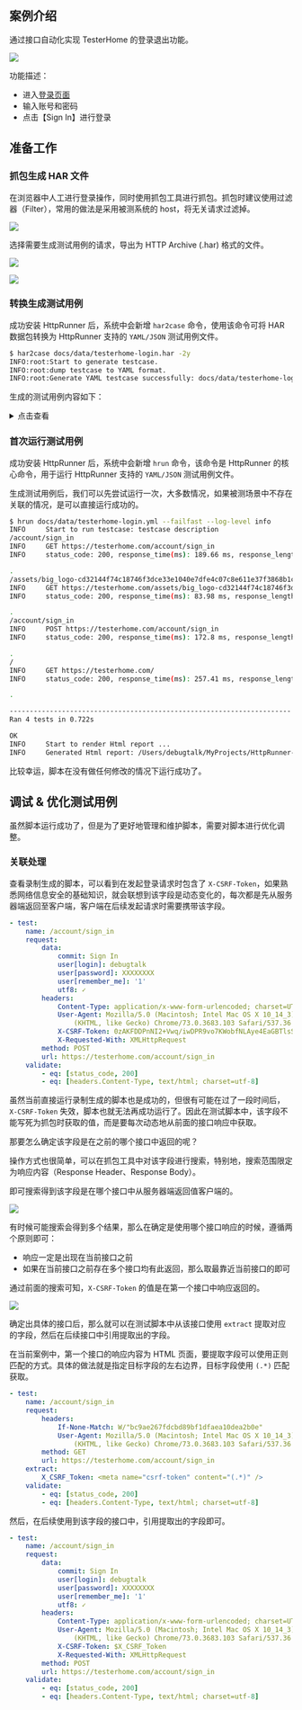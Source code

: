 
## 案例介绍

通过接口自动化实现 TesterHome 的登录退出功能。

![](/images/testerhome-login.png)

功能描述：

- 进入[登录页面](https://testerhome.com/account/sign_in)
- 输入账号和密码
- 点击【Sign In】进行登录

## 准备工作

### 抓包生成 HAR 文件

在浏览器中人工进行登录操作，同时使用抓包工具进行抓包。抓包时建议使用过滤器（Filter），常用的做法是采用被测系统的 host，将无关请求过滤掉。

![](/images/testerhome-login-charles.png)

选择需要生成测试用例的请求，导出为 HTTP Archive (.har) 格式的文件。

![](/images/testerhome-charles-export.png)

![](/images/charles-export-har.png)

### 转换生成测试用例

成功安装 HttpRunner 后，系统中会新增 `har2case` 命令，使用该命令可将 HAR 数据包转换为 HttpRunner 支持的 `YAML/JSON` 测试用例文件。

```bash
$ har2case docs/data/testerhome-login.har -2y
INFO:root:Start to generate testcase.
INFO:root:dump testcase to YAML format.
INFO:root:Generate YAML testcase successfully: docs/data/testerhome-login.yml
```

生成的测试用例内容如下：

<details>
<summary>点击查看</summary>

```yaml
- config:
    name: testcase description
    variables: {}

- test:
    name: /account/sign_in
    request:
        headers:
            If-None-Match: W/"bc9ae267fdcbd89bf1dfaea10dea2b0e"
            User-Agent: Mozilla/5.0 (Macintosh; Intel Mac OS X 10_14_3) AppleWebKit/537.36
                (KHTML, like Gecko) Chrome/73.0.3683.103 Safari/537.36
        method: GET
        url: https://testerhome.com/account/sign_in
    validate:
        - eq: [status_code, 200]
        - eq: [headers.Content-Type, text/html; charset=utf-8]

- test:
    name: /assets/big_logo-cd32144f74c18746f3dce33e1040e7dfe4c07c8e611e37f3868b1c16b5095da3.png
    request:
        headers:
            User-Agent: Mozilla/5.0 (Macintosh; Intel Mac OS X 10_14_3) AppleWebKit/537.36
                (KHTML, like Gecko) Chrome/73.0.3683.103 Safari/537.36
        method: GET
        url: https://testerhome.com/assets/big_logo-cd32144f74c18746f3dce33e1040e7dfe4c07c8e611e37f3868b1c16b5095da3.png
    validate:
        - eq: [status_code, 200]
        - eq: [headers.Content-Type, image/png]

- test:
    name: /account/sign_in
    request:
        data:
            commit: Sign In
            user[login]: debugtalk
            user[password]: XXXXXXXX
            user[remember_me]: '1'
            utf8: ✓
        headers:
            Content-Type: application/x-www-form-urlencoded; charset=UTF-8
            User-Agent: Mozilla/5.0 (Macintosh; Intel Mac OS X 10_14_3) AppleWebKit/537.36
                (KHTML, like Gecko) Chrome/73.0.3683.103 Safari/537.36
            X-CSRF-Token: 0zAKFDDPnNI2+Vwq/iwDPR9vo7KWobfNLAye4EaGBTlsSxMzTNf39lLF9z35f5mcROM7JgOP+azBCuDe84G+XA==
            X-Requested-With: XMLHttpRequest
        method: POST
        url: https://testerhome.com/account/sign_in
    validate:
        - eq: [status_code, 200]
        - eq: [headers.Content-Type, text/javascript; charset=utf-8]

- test:
    name: /
    request:
        headers:
            If-None-Match: W/"bad62c68dac27b01151516aad5c7f0be"
            Turbolinks-Referrer: https://testerhome.com/account/sign_in
            User-Agent: Mozilla/5.0 (Macintosh; Intel Mac OS X 10_14_3) AppleWebKit/537.36
                (KHTML, like Gecko) Chrome/73.0.3683.103 Safari/537.36
        method: GET
        url: https://testerhome.com/
    validate:
        - eq: [status_code, 200]
        - eq: [headers.Content-Type, text/html; charset=utf-8]
```
</details>

### 首次运行测试用例

成功安装 HttpRunner 后，系统中会新增 `hrun` 命令，该命令是 HttpRunner 的核心命令，用于运行 HttpRunner 支持的 `YAML/JSON` 测试用例文件。

生成测试用例后，我们可以先尝试运行一次，大多数情况，如果被测场景中不存在关联的情况，是可以直接运行成功的。

```bash
$ hrun docs/data/testerhome-login.yml --failfast --log-level info
INFO     Start to run testcase: testcase description
/account/sign_in
INFO     GET https://testerhome.com/account/sign_in
INFO     status_code: 200, response_time(ms): 189.66 ms, response_length: 12584 bytes

.
/assets/big_logo-cd32144f74c18746f3dce33e1040e7dfe4c07c8e611e37f3868b1c16b5095da3.png
INFO     GET https://testerhome.com/assets/big_logo-cd32144f74c18746f3dce33e1040e7dfe4c07c8e611e37f3868b1c16b5095da3.png
INFO     status_code: 200, response_time(ms): 83.98 ms, response_length: 15229 bytes

.
/account/sign_in
INFO     POST https://testerhome.com/account/sign_in
INFO     status_code: 200, response_time(ms): 172.8 ms, response_length: 89 bytes

.
/
INFO     GET https://testerhome.com/
INFO     status_code: 200, response_time(ms): 257.41 ms, response_length: 52463 bytes

.

----------------------------------------------------------------------
Ran 4 tests in 0.722s

OK
INFO     Start to render Html report ...
INFO     Generated Html report: /Users/debugtalk/MyProjects/HttpRunner-dev/httprunner-docs-v2x/reports/1555662601.html
```

比较幸运，脚本在没有做任何修改的情况下运行成功了。


## 调试 & 优化测试用例

虽然脚本运行成功了，但是为了更好地管理和维护脚本，需要对脚本进行优化调整。

### 关联处理

查看录制生成的脚本，可以看到在发起登录请求时包含了 `X-CSRF-Token`，如果熟悉网络信息安全的基础知识，就会联想到该字段是动态变化的，每次都是先从服务器端返回至客户端，客户端在后续发起请求时需要携带该字段。

```yaml
- test:
    name: /account/sign_in
    request:
        data:
            commit: Sign In
            user[login]: debugtalk
            user[password]: XXXXXXXX
            user[remember_me]: '1'
            utf8: ✓
        headers:
            Content-Type: application/x-www-form-urlencoded; charset=UTF-8
            User-Agent: Mozilla/5.0 (Macintosh; Intel Mac OS X 10_14_3) AppleWebKit/537.36
                (KHTML, like Gecko) Chrome/73.0.3683.103 Safari/537.36
            X-CSRF-Token: 0zAKFDDPnNI2+Vwq/iwDPR9vo7KWobfNLAye4EaGBTlsSxMzTNf39lLF9z35f5mcROM7JgOP+azBCuDe84G+XA==
            X-Requested-With: XMLHttpRequest
        method: POST
        url: https://testerhome.com/account/sign_in
    validate:
        - eq: [status_code, 200]
        - eq: [headers.Content-Type, text/html; charset=utf-8]
```

虽然当前直接运行录制生成的脚本也是成功的，但很有可能在过了一段时间后，`X-CSRF-Token` 失效，脚本也就无法再成功运行了。因此在测试脚本中，该字段不能写死为抓包时获取的值，而是要每次动态地从前面的接口响应中获取。

那要怎么确定该字段是在之前的哪个接口中返回的呢？

操作方式也很简单，可以在抓包工具中对该字段进行搜索，特别地，搜索范围限定为响应内容（Response Header、Response Body）。

即可搜索得到该字段是在哪个接口中从服务器端返回值客户端的。

![](/images/charles-search-response.png)

有时候可能搜索会得到多个结果，那么在确定是使用哪个接口响应的时候，遵循两个原则即可：

- 响应一定是出现在当前接口之前
- 如果在当前接口之前存在多个接口均有此返回，那么取最靠近当前接口的即可

通过前面的搜索可知，`X-CSRF-Token` 的值是在第一个接口中响应返回的。

![](/images/charles-locate-response-token.png)

确定出具体的接口后，那么就可以在测试脚本中从该接口使用 `extract` 提取对应的字段，然后在后续接口中引用提取出的字段。

在当前案例中，第一个接口的响应内容为 HTML 页面，要提取字段可以使用正则匹配的方式。具体的做法就是指定目标字段的左右边界，目标字段使用 `(.*)` 匹配获取。

```yaml
- test:
    name: /account/sign_in
    request:
        headers:
            If-None-Match: W/"bc9ae267fdcbd89bf1dfaea10dea2b0e"
            User-Agent: Mozilla/5.0 (Macintosh; Intel Mac OS X 10_14_3) AppleWebKit/537.36
                (KHTML, like Gecko) Chrome/73.0.3683.103 Safari/537.36
        method: GET
        url: https://testerhome.com/account/sign_in
    extract:
        X_CSRF_Token: <meta name="csrf-token" content="(.*)" />
    validate:
        - eq: [status_code, 200]
        - eq: [headers.Content-Type, text/html; charset=utf-8]
```

然后，在后续使用到该字段的接口中，引用提取出的字段即可。

```yaml
- test:
    name: /account/sign_in
    request:
        data:
            commit: Sign In
            user[login]: debugtalk
            user[password]: XXXXXXXX
            user[remember_me]: '1'
            utf8: ✓
        headers:
            Content-Type: application/x-www-form-urlencoded; charset=UTF-8
            User-Agent: Mozilla/5.0 (Macintosh; Intel Mac OS X 10_14_3) AppleWebKit/537.36
                (KHTML, like Gecko) Chrome/73.0.3683.103 Safari/537.36
            X-CSRF-Token: $X_CSRF_Token
            X-Requested-With: XMLHttpRequest
        method: POST
        url: https://testerhome.com/account/sign_in
    validate:
        - eq: [status_code, 200]
        - eq: [headers.Content-Type, text/html; charset=utf-8]
```
